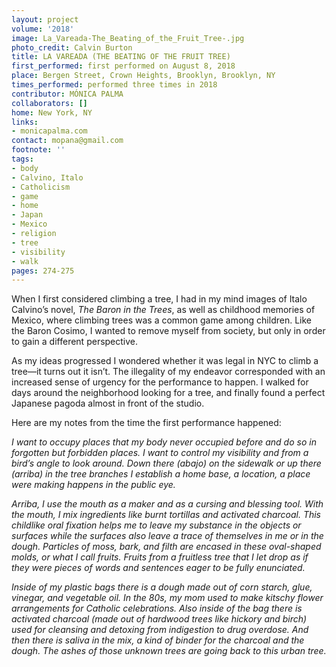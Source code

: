 ```yaml
---
layout: project
volume: '2018'
image: La_Vareada-The_Beating_of_the_Fruit_Tree-.jpg
photo_credit: Calvin Burton
title: LA VAREADA (THE BEATING OF THE FRUIT TREE)
first_performed: first performed on August 8, 2018
place: Bergen Street, Crown Heights, Brooklyn, Brooklyn, NY
times_performed: performed three times in 2018
contributor: MÓNICA PALMA
collaborators: []
home: New York, NY
links:
- monicapalma.com
contact: mopana@gmail.com
footnote: ''
tags:
- body
- Calvino, Italo
- Catholicism
- game
- home
- Japan
- Mexico
- religion
- tree
- visibility
- walk
pages: 274-275
---
```


When I first considered climbing a tree, I had in my mind images of Italo Calvino’s novel, _The Baron in the Trees_, as well as childhood memories of Mexico, where climbing trees was a common game among children. Like the Baron Cosimo, I wanted to remove myself from society, but only in order to gain a different perspective.

As my ideas progressed I wondered whether it was legal in NYC to climb a tree—it turns out it isn’t. The illegality of my endeavor corresponded with an increased sense of urgency for the performance to happen. I walked for days around the neighborhood looking for a tree, and finally found a perfect Japanese pagoda almost in front of the studio.

Here are my notes from the time the first performance happened:

_I want to occupy places that my body never occupied before and do so in forgotten but forbidden places. I want to control my visibility and from a bird’s angle to look around. Down there (abajo) on the sidewalk or up there (arriba) in the tree branches I establish a home base, a location, a place were making happens in the public eye._

_Arriba, I use the mouth as a maker and as a cursing and blessing tool. With the mouth, I mix ingredients like burnt tortillas and activated charcoal. This childlike oral fixation helps me to leave my substance in the objects or surfaces while the surfaces also leave a trace of themselves in me or in the dough. Particles of moss, bark, and filth are encased in these oval-shaped molds, or what I call fruits. Fruits from a fruitless tree that I let drop as if they were pieces of words and sentences eager to be fully enunciated._

_Inside of my plastic bags there is a dough made out of corn starch, glue, vinegar, and vegetable oil. In the 80s, my mom used to make kitschy flower arrangements for Catholic celebrations. Also inside of the bag there is activated charcoal (made out of hardwood trees like hickory and birch) used for cleansing and detoxing from indigestion to drug overdose. And then there is saliva in the mix, a kind of binder for the charcoal and the dough. The ashes of those unknown trees are going back to this urban tree._
